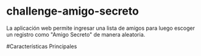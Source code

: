 # challenge-amigo-secreto
La aplicación web permite ingresar una lista de amigos para luego escoger un registro como "Amigo Secreto" de manera aleatoria. 

#Características Principales
